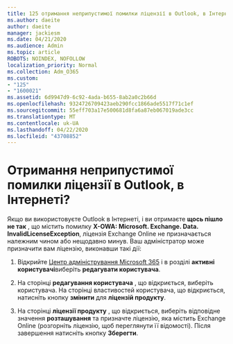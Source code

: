 ```yaml
---
title: 125 отримання неприпустимої помилки ліцензії в Outlook, в Інтернеті?
ms.author: daeite
author: daeite
manager: jackiesm
ms.date: 04/21/2020
ms.audience: Admin
ms.topic: article
ROBOTS: NOINDEX, NOFOLLOW
localization_priority: Normal
ms.collection: Adm_O365
ms.custom:
- "125"
- "1600021"
ms.assetid: 6d9947d9-6c92-4ada-b655-8ab2a0c2b66d
ms.openlocfilehash: 9324726709423aeb290fcc1866ade5517f71c1ef
ms.sourcegitcommit: 55eff703a17e500681d8fa6a87eb067019ade3cc
ms.translationtype: MT
ms.contentlocale: uk-UA
ms.lasthandoff: 04/22/2020
ms.locfileid: "43708852"
---
```

# <a name="getting-an-invalid-license-error-in-outlook-on-the-web"></a>Отримання неприпустимої помилки ліцензії в Outlook, в Інтернеті?

Якщо ви використовуєте Outlook в Інтернеті, і ви отримаєте **щось пішло не так** , що містить помилку **X-OWA: Microsoft. Exchange. Data. InvalidLicenseException**, ліцензія Exchange Online не призначається належним чином або нещодавно минув. Ваш адміністратор може призначити вам ліцензію, виконавши такі дії:
  
1. Відкрийте [Центр адміністрування Microsoft 365](https://portal.office.com/adminportal/home#/homepage) і в розділі **активні користувачі**виберіть **редагувати користувача**.

2. На сторінці **редагування користувача** , що відкриється, виберіть користувача. На сторінці властивостей користувача, що відкриється, натисніть кнопку **змінити** для **ліцензій продукту**.

3. На сторінці **ліцензії продукту** , що відкриється, виберіть відповідне значення **розташування** та призначте ліцензію, яка містить Exchange Online (розгорніть ліцензію, щоб переглянути її відомості). Після завершення натисніть кнопку **Зберегти**.
